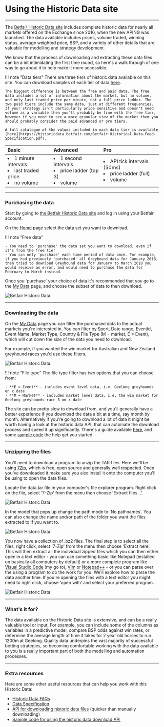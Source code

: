 # Using the Historic Data site

---
The [Betfair Historic Data site](https://historicdata.betfair.com/#/home) includes complete historic data for nearly all markets offered on the Exchange since 2016, when the new APING was launched. The data available includes prices, volume traded, winning status, average weighted price, BSP, and a variety of other details that are valuable for modelling and strategy development. 

We know that the process of downloading and extracting these data files can be a bit intimidating the first time round, so here's a walk through of one way to go about it to help make it more accessible. 

!!! note "Data tiers"
    There are three tiers of historic data available on this site. You can download samples of each tier of data [here](https://historicdata.betfair.com/#/help).

    The biggest difference is between the free and paid data. The free data includes a lot of information about the market, but no volume, and only last traded price per minute, not a full price ladder. The two paid tiers include the same data, just at different frequencies. If your strategy isn't particularly price sensitive and doesn't need volume as a variable then you'll probably be fine with the free tier, however if you need to see a more granular view of the market then you should probably consider the paid advanced or pro tiers. 

    A full catalogue of the values included in each data tier is available [here](https://historicdata.betfair.com/Betfair-Historical-Data-Feed-Specification.pdf).
    
|**Basic**    |**Advanced**    |**Pro**      |     
|:------------|:---------------|:------------|
|<li>1 minute intervals</li><li>last traded price</li><li>no volume</li> | <li>1 second intervals</li><li>price ladder (top 3)</li><li>volume</li> | <li>API tick intervals (50ms)</li><li>price ladder (full)</li><li>volume</li> |
 

---
### Purchasing the data

Start by going to [the Betfair Historic Data site](https://historicdata.betfair.com/#/home) and log in using your Betfair account. 

On the [Home](https://historicdata.betfair.com/#/home) page select the data set you want to download.

!!! note "Free data"

    - You need to 'purchase' the data set you want to download, even if it's from the free tier
    - You can only 'purchase' each time period of data once. For example, if you had previously 'purchased' all Greyhound data for January 2018, then tried to download Greyhound data for January to March 2018 you would receive an error, and would need to purchase the data for February to March instead. 

Once you 'purchase' your choice of data it's recommended that you go to the [My Data](https://historicdata.betfair.com/#/mydata) page, and choose the subset of data to then download.

![Betfair Historic Data](./img/historicDataDownload2.png)

---
### Downloading the data

On the [My Data](https://historicdata.betfair.com/#/mydata) page you can filter the purchased data to the actual markets you're interested in. You can filter by Sport, Date range, EventId, Event Name, Market Type, Country & File Type (M = market, E = Event), which will cut down the size of the data you need to download.

For example, if you wanted the win market for Australian and New Zealand greyhound races you'd use these filters. 

![Betfair Historic Data](./img/historicDataDownload3.png)

!!! note "File type"
    The file type filter has two options that you can choose from:

    - **E = Event** - includes event level data, i.e. Geelong greyhounds on x date
    - **M = Market** - includes market level data, i.e. the win market for Geelong greyhounds race 3 on x date

The site can be pretty slow to download from, and you'll generally have a better experience if you download the data a bit at a time, say month by month. Alternatively if you're going to download a lot of data it might be worth having a look at the historic data API, that can automate the download process and speed it up significantly. There's a guide available [here](https://historicdata.betfair.com/#/apidocs), and some [sample code](https://github.com/betfair/historicdata) the help get you started.

---
### Unzipping the files

You'll need to download a program to unzip the TAR files. Here we'll be using [7Zip](https://www.7-zip.org/), which is free, open source and generally well respected. Once you've downloaded it make sure you also install it onto the computer you'll be using to open the data files.

Locate the data.tar file in your computer's file explorer program. Right click on the file, select '7-Zip' from the menu then choose 'Extract files...'.

![Betfair Historic Data](./img/historicDataUnzip2.png)

In the model that pops up change the path mode to 'No pathnames'. You can also change the name and/or path of the folder you want the files extracted to if you want to.

![Betfair Historic Data](./img/historicDataUnzip3.png)

You now have a collection of .bz2 files. The final step is to select all the files, right click, select '7-Zip' from the menu then choose 'Extract here'. This will then extract all the individual zipped files which you can then either open in a text editor - you can use something basic like Notepad (installed on basically all computers by default) or a more complete program like [Visual Studio Code](https://code.visualstudio.com/) (my go to), [Vim](https://www.vim.org/) or [Notepad++](https://notepad-plus-plus.org/) - or you can parse over the using a program to do the work for you. We'll explore how to parse the data another time. If you're opening the files with a text editor you might need to right click, choose 'open with' and select your preferred program. 

![Betfair Historic Data](./img/historicDataUnzip4.png)

---
### What's it for? 

The data available on the Historic Data site is extensive, and can be a really valuable tool or input. For example, you can include some of the columns as variables in a predictive model, compare BSP odds against win rates, or determine the average length of time it takes for 2 year old horses to run 1200m at Geelong. Quality data underpins the vast majority of successful betting strategies, so becoming comfortable working with the data available to you is a really important part of both the modelling and automation processes. 

---
### Extra resources

Here are some other useful resources that can help you work with this Historic Data:

- [Historic Data FAQs](https://historicdata.betfair.com/#/help)
- [Data Specification](https://historicdata.betfair.com/Betfair-Historical-Data-Feed-Specification.pdf)
- [API for downloading historic data files](https://historicdata.betfair.com/#/apidocs) (quicker than manually downloading)
- [Sample code for using the historic data download API](https://github.com/betfair/historicdata)
 
  